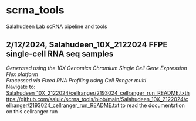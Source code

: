 # scrna_tools
Salahudeen Lab scRNA pipeline and tools  


    
## **2/12/2024, Salahudeen_10X_2122024 FFPE single-cell RNA seq samples**  
_Generated using the 10X Genomics Chromium Single Cell Gene Expression Flex platform  
Processed via Fixed RNA Profiling using Cell Ranger multi_  
Navigate to:[ Salahudeen_10X_2122024/cellranger/2193024_cellranger_run_README.txt](https://github.com/saluic/scrna_tools/blob/main/Salahudeen_10X_2122024/cellranger/2193024_cellranger_run_README.txt)https://github.com/saluic/scrna_tools/blob/main/Salahudeen_10X_2122024/cellranger/2193024_cellranger_run_README.txt to read the documentation on this cellranger run

